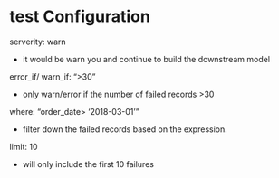 # test Configuration

serverity: warn 

- it would be warn you and continue to build the downstream model

error_if/ warn_if: “>30” 

- only warn/error if the number of failed records >30

where: “order_date> ‘2018-03-01’”

- filter down the failed records based on the expression.

limit: 10

- will only include the first 10 failures